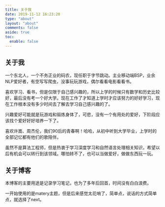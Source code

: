```yaml
---
title: 关于我
date: 2019-11-12 16:23:20
type: "about"
layout: "about"
comments: false
aside: true
toc:
  enable: false
---
```


## 关于我

一个东北人，一个不务正业的码农，现任职于字节跳动。主业移动端BSP，业余NLP爱好者，有空写写爬虫，没事玩玩游戏，偶尔看看电影看看书。

喜欢学习、看书，但是仅限于自己感兴趣的，所以上学的时候只有数学和历史比较好，最后没有考一个好大学。现在工作了才知道上学时才应该努力的好好学习，现在工作根本没有多少时间去了解去学习自己感兴趣的了。

兴趣爱好可能就是玩游戏和锻炼身体了，可悲，没有一个有用处的爱好，下阶段应该找个爱好好好培养一下了。

喜欢许嵩、周杰伦，我们90后的青春啊！哈哈，从初中听到大学毕业，上学时的全部记忆都有他们的歌陪伴。

虽然不是算法工程师，但是热衷于学习深度学习和自然语言处理相关知识，希望以后有机会可以转行到该领域。哪怕转不了，也可以当做爱好，做做东西玩一玩。

## 关于博客

本博客的主要用途是记录学习笔记，也为了多年后回首，时间没有白白浪费。

一开始使用的是matery主题，但是后来感觉太花哨了，简单点，说话的方式简单点，就选择了next。

